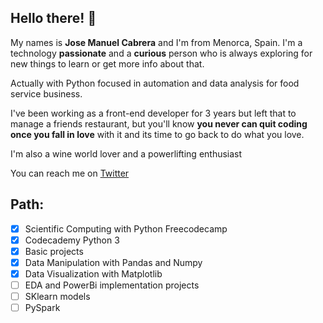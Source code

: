 ## Hello there! 👋 
My names is **Jose Manuel Cabrera** and I'm from Menorca, Spain. I'm a technology **passionate** and a **curious** person who is always exploring for new things to learn or get more info about that.

Actually with Python focused in automation and data analysis for food service business.

I've been working as a front-end developer for 3 years but left that to manage a friends restaurant, but you'll know **you never can quit coding once you fall in love** with it and its time to go back to do what you love.

I'm also a wine world lover and a powerlifting enthusiast

You can reach me on [Twitter](https://twitter.com/jm_cabreras)

## Path:

- [x] Scientific Computing with Python Freecodecamp
- [x] Codecademy Python 3
- [x] Basic projects
- [x] Data Manipulation with Pandas and Numpy
- [x] Data Visualization with Matplotlib
- [ ] EDA and PowerBi implementation projects
- [ ] SKlearn models
- [ ] PySpark
